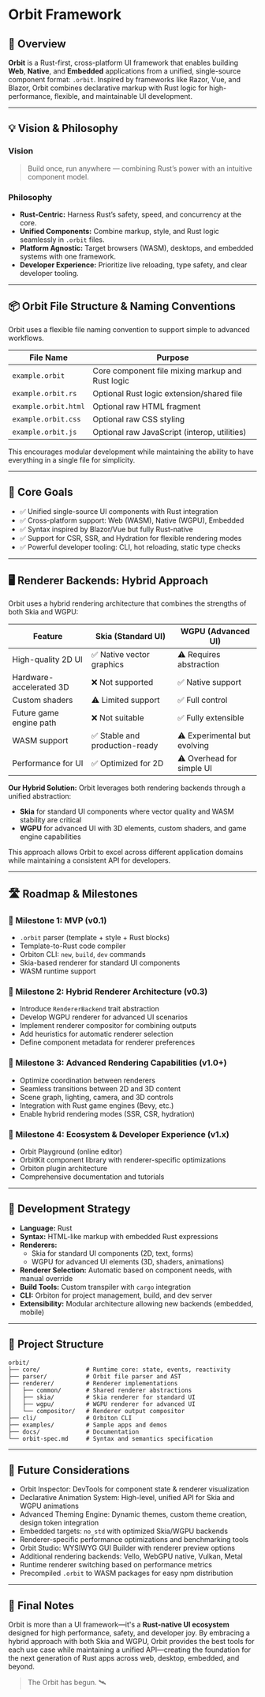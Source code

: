 # Orbit Framework

## 🌌 Overview

**Orbit** is a Rust-first, cross-platform UI framework that enables building **Web**, **Native**, and **Embedded** applications from a unified, single-source component format: `.orbit`. Inspired by frameworks like Razor, Vue, and Blazor, Orbit combines declarative markup with Rust logic for high-performance, flexible, and maintainable UI development.

---

## 💡 Vision & Philosophy

### Vision

> Build once, run anywhere — combining Rust’s power with an intuitive component model.

### Philosophy

* **Rust-Centric:** Harness Rust’s safety, speed, and concurrency at the core.
* **Unified Components:** Combine markup, style, and Rust logic seamlessly in `.orbit` files.
* **Platform Agnostic:** Target browsers (WASM), desktops, and embedded systems with one framework.
* **Developer Experience:** Prioritize live reloading, type safety, and clear developer tooling.

---

## 📦 Orbit File Structure & Naming Conventions

Orbit uses a flexible file naming convention to support simple to advanced workflows.

| File Name            | Purpose                                          |
| -------------------- | ------------------------------------------------ |
| `example.orbit`      | Core component file mixing markup and Rust logic |
| `example.orbit.rs`   | Optional Rust logic extension/shared file        |
| `example.orbit.html` | Optional raw HTML fragment                       |
| `example.orbit.css`  | Optional raw CSS styling                         |
| `example.orbit.js`   | Optional raw JavaScript (interop, utilities)     |

This encourages modular development while maintaining the ability to have everything in a single file for simplicity.

---

## 🎯 Core Goals

* ✅ Unified single-source UI components with Rust integration
* ✅ Cross-platform support: Web (WASM), Native (WGPU), Embedded
* ✅ Syntax inspired by Blazor/Vue but fully Rust-native
* ✅ Support for CSR, SSR, and Hydration for flexible rendering modes
* ✅ Powerful developer tooling: CLI, hot reloading, static type checks

---

## 🖥️ Renderer Backends: Hybrid Approach

Orbit uses a hybrid rendering architecture that combines the strengths of both Skia and WGPU:

| Feature                 | Skia (Standard UI)           | WGPU (Advanced UI)             |
| ----------------------- | ---------------------------- | ------------------------------ |
| High-quality 2D UI      | ✅ Native vector graphics     | ⚠️ Requires abstraction        |
| Hardware-accelerated 3D | ❌ Not supported              | ✅ Native support              |
| Custom shaders          | ⚠️ Limited support            | ✅ Full control                |
| Future game engine path | ❌ Not suitable               | ✅ Fully extensible            |
| WASM support            | ✅ Stable and production-ready | ⚠️ Experimental but evolving  |
| Performance for UI      | ✅ Optimized for 2D           | ⚠️ Overhead for simple UI     |

**Our Hybrid Solution:**
Orbit leverages both rendering backends through a unified abstraction:

* **Skia** for standard UI components where vector quality and WASM stability are critical
* **WGPU** for advanced UI with 3D elements, custom shaders, and game engine capabilities

This approach allows Orbit to excel across different application domains while maintaining a consistent API for developers.

---

## 🛣️ Roadmap & Milestones

### 🚩 Milestone 1: MVP (v0.1)

* `.orbit` parser (template + style + Rust blocks)
* Template-to-Rust code compiler
* Orbiton CLI: `new`, `build`, `dev` commands
* Skia-based renderer for standard UI components
* WASM runtime support

### 🚩 Milestone 2: Hybrid Renderer Architecture (v0.3)

* Introduce `RendererBackend` trait abstraction
* Develop WGPU renderer for advanced UI scenarios
* Implement renderer compositor for combining outputs
* Add heuristics for automatic renderer selection
* Define component metadata for renderer preferences

### 🚩 Milestone 3: Advanced Rendering Capabilities (v1.0+)

* Optimize coordination between renderers
* Seamless transitions between 2D and 3D content
* Scene graph, lighting, camera, and 3D controls
* Integration with Rust game engines (Bevy, etc.)
* Enable hybrid rendering modes (SSR, CSR, hydration)

### 🚩 Milestone 4: Ecosystem & Developer Experience (v1.x)

* Orbit Playground (online editor)
* OrbitKit component library with renderer-specific optimizations
* Orbiton plugin architecture
* Comprehensive documentation and tutorials

---

## 🧪 Development Strategy

* **Language:** Rust
* **Syntax:** HTML-like markup with embedded Rust expressions
* **Renderers:** 
  * Skia for standard UI components (2D, text, forms)
  * WGPU for advanced UI elements (3D, shaders, animations)
* **Renderer Selection:** Automatic based on component needs, with manual override
* **Build Tools:** Custom transpiler with `cargo` integration
* **CLI:** Orbiton for project management, build, and dev server
* **Extensibility:** Modular architecture allowing new backends (embedded, mobile)

---

## 📂 Project Structure

```plaintext
orbit/
├── core/             # Runtime core: state, events, reactivity
├── parser/           # Orbit file parser and AST
├── renderer/         # Renderer implementations
│   ├── common/       # Shared renderer abstractions
│   ├── skia/         # Skia renderer for standard UI
│   ├── wgpu/         # WGPU renderer for advanced UI
│   └── compositor/   # Renderer output compositor
├── cli/              # Orbiton CLI
├── examples/         # Sample apps and demos
├── docs/             # Documentation
└── orbit-spec.md     # Syntax and semantics specification
```

---

## 🔮 Future Considerations

* Orbit Inspector: DevTools for component state & renderer visualization
* Declarative Animation System: High-level, unified API for Skia and WGPU animations
* Advanced Theming Engine: Dynamic themes, custom theme creation, design token integration
* Embedded targets: `no_std` with optimized Skia/WGPU backends
* Renderer-specific performance optimizations and benchmarking tools
* Orbit Studio: WYSIWYG GUI Builder with renderer preview options
* Additional rendering backends: Vello, WebGPU native, Vulkan, Metal
* Runtime renderer switching based on performance metrics
* Precompiled `.orbit` to WASM packages for easy npm distribution

---

## 📢 Final Notes

Orbit is more than a UI framework—it's a **Rust-native UI ecosystem** designed for high performance, safety, and developer joy.
By embracing a hybrid approach with both Skia and WGPU, Orbit provides the best tools for each use case while maintaining a unified API—creating the foundation for the next generation of Rust apps across web, desktop, embedded, and beyond.

> The Orbit has begun. 🛰️
